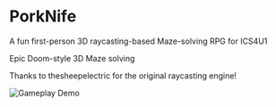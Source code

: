# PorkNife
A fun first-person 3D raycasting-based Maze-solving RPG for ICS4U1

Epic Doom-style 3D Maze solving 

Thanks to thesheepelectric for the original raycasting engine!


![Gameplay Demo](docs/Porknife_demo_small.gif)
